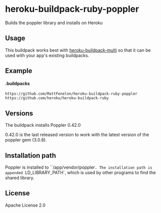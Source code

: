 # heroku-buildpack-ruby-poppler

Builds the poppler library and installs on Heroku

## Usage

This buildpack works best with [heroku-buildpack-multi](https://github.com/ddollar/heroku-buildpack-multi) so that it can be used with your app's existing buildpacks.

## Example

#### .buildpacks

    https://github.com/MattFenelon/heroku-buildpack-ruby-poppler
    https://github.com/heroku/heroku-buildpack-ruby

## Versions

The buildpack installs Poppler 0.42.0

0.42.0 is the last released version to work with the latest version of the poppler
gem (3.0.8).

## Installation path

Poppler is installed to ``/app/vendor/poppler`. The installation path is appended
`LD_LIBRARY_PATH`, which is used by other programs to find the shared library.

## License

Apache License 2.0
